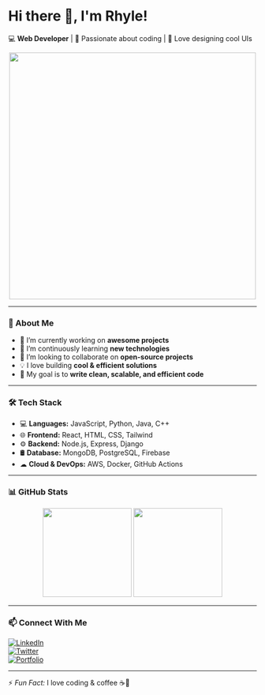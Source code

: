 # Hi there 👋, I'm Rhyle!

💻 **Web Developer** | 🚀 Passionate about coding | 🎨 Love designing cool UIs  


<p align="center">
  <img src="https://media.giphy.com/media/qgQUggAC3Pfv687qPC/giphy.gif" width="500"/>
</p>

---

### 🚀 About Me  
- 🔭 I’m currently working on **awesome projects**  
- 🌱 I’m continuously learning **new technologies**  
- 👯 I’m looking to collaborate on **open-source projects**  
- 💡 I love building **cool & efficient solutions**  
- 🎯 My goal is to **write clean, scalable, and efficient code**  

---

### 🛠 Tech Stack  
- 💻 **Languages:** JavaScript, Python, Java, C++  
- 🌐 **Frontend:** React, HTML, CSS, Tailwind  
- ⚙️ **Backend:** Node.js, Express, Django  
- 🛢 **Database:** MongoDB, PostgreSQL, Firebase  
- ☁ **Cloud & DevOps:** AWS, Docker, GitHub Actions  

---

### 📊 GitHub Stats  
<p align="center">
  <img src="https://github-readme-stats.vercel.app/api?username=YOUR_GITHUB_USERNAME&show_icons=true&theme=tokyonight" height="180"/>
  <img src="https://github-readme-stats.vercel.app/api/top-langs/?username=YOUR_GITHUB_USERNAME&layout=compact&theme=tokyonight" height="180"/>
</p>

---

### 📫 Connect With Me  
[![LinkedIn](https://img.shields.io/badge/-LinkedIn-0A66C2?style=flat&logo=Linkedin&logoColor=white)](https://www.linkedin.com/in/YOUR_LINKEDIN/)  
[![Twitter](https://img.shields.io/badge/-Twitter-1DA1F2?style=flat&logo=Twitter&logoColor=white)](https://twitter.com/YOUR_TWITTER/)  
[![Portfolio](https://img.shields.io/badge/-Portfolio-FF5722?style=flat&logo=Firefox&logoColor=white)](https://YOUR_PORTFOLIO/)  

---

⚡ *Fun Fact:* I love coding & coffee ☕🚀  
